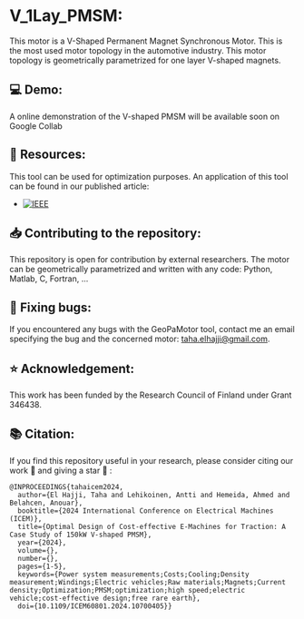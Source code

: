 # V_1Lay_PMSM:
This motor is a V-Shaped Permanent Magnet Synchronous Motor. This is the most used motor topology in the automotive industry. This motor topology is geometrically parametrized for one layer V-shaped magnets.

## :computer: Demo:
A online demonstration of the V-shaped PMSM will be available soon on Google Collab

## :open_book: Resources:
This tool can be used for optimization purposes. An application of this tool can be found in our published article:
* [![IEEE](https://img.shields.io/badge/IEEE-ICEM_Conference-blue?logo=ieee)](https://ieeexplore.ieee.org/document/10700405)

## :inbox_tray: Contributing to the repository:
This repository is open for contribution by external researchers. The motor can be geometrically parametrized and written with any code: Python, Matlab, C, Fortran, ...

## :bug: Fixing bugs:
If you encountered any bugs with the GeoPaMotor tool, contact me an email specifying the bug and the concerned motor: taha.elhajji@gmail.com.

## :star: Acknowledgement:
This work has been funded by the Research Council of Finland under Grant 346438.

## :books: Citation:
If you find this repository useful in your research, please consider citing our work :pencil: and giving a star :star2: :
```
@INPROCEEDINGS{tahaicem2024,
  author={El Hajji, Taha and Lehikoinen, Antti and Hemeida, Ahmed and Belahcen, Anouar},
  booktitle={2024 International Conference on Electrical Machines (ICEM)}, 
  title={Optimal Design of Cost-effective E-Machines for Traction: A Case Study of 150kW V-shaped PMSM}, 
  year={2024},
  volume={},
  number={},
  pages={1-5},
  keywords={Power system measurements;Costs;Cooling;Density measurement;Windings;Electric vehicles;Raw materials;Magnets;Current density;Optimization;PMSM;optimization;high speed;electric vehicle;cost-effective design;free rare earth},
  doi={10.1109/ICEM60801.2024.10700405}}

